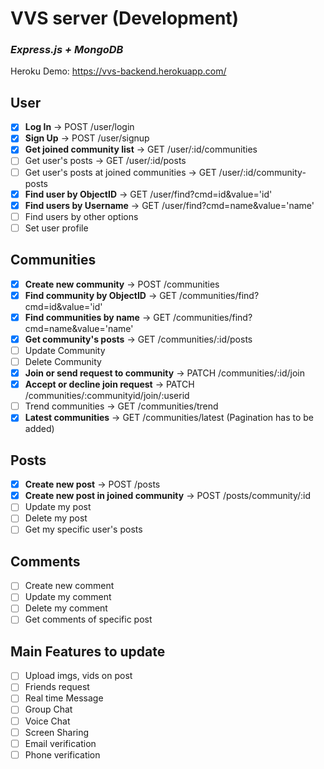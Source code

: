 # VVS server (Development)
### *Express.js + MongoDB*

Heroku Demo: https://vvs-backend.herokuapp.com/
## User
- [x] **Log In** &#8594; POST /user/login
- [x] **Sign Up** &#8594; POST /user/signup
- [x] **Get joined community list** &#8594; GET /user/:id/communities
- [ ] Get user's posts &#8594; GET /user/:id/posts
- [ ] Get user's posts at joined communities &#8594; GET /user/:id/community-posts
- [x] **Find user by ObjectID** &#8594; GET /user/find?cmd=id&value='id'
- [x] **Find users by Username** &#8594; GET /user/find?cmd=name&value='name'
- [ ] Find users by other options
- [ ] Set user profile

## Communities
- [x] **Create new community** &#8594; POST /communities
- [x] **Find community by ObjectID** &#8594; GET /communities/find?cmd=id&value='id'
- [x] **Find communities by name** &#8594; GET /communities/find?cmd=name&value='name'
- [x] **Get community's posts** &#8594; GET /communities/:id/posts
- [ ] Update Community
- [ ] Delete Community
- [x] **Join or send request to community** &#8594; PATCH /communities/:id/join
- [x] **Accept or decline join request** &#8594; PATCH /communities/:communityid/join/:userid
- [ ] Trend communities &#8594; GET /communities/trend
- [x] **Latest communities** &#8594; GET /communities/latest (Pagination has to be added)
## Posts
- [x] **Create new post** &#8594; POST /posts
- [x] **Create new post in joined community** &#8594; POST /posts/community/:id
- [ ] Update my post
- [ ] Delete my post
- [ ] Get my specific user's posts

## Comments
- [ ] Create new comment 
- [ ] Update my comment
- [ ] Delete my comment
- [ ] Get comments of specific post

## Main Features to update
- [ ] Upload imgs, vids on post
- [ ] Friends request
- [ ] Real time Message
- [ ] Group Chat
- [ ] Voice Chat
- [ ] Screen Sharing
- [ ] Email verification
- [ ] Phone verification